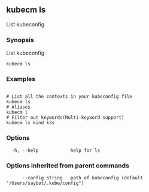 ## kubecm ls

List kubeconfig

### Synopsis

List kubeconfig

```
kubecm ls
```

### Examples

```

# List all the contexts in your kubeconfig file
kubecm ls
# Aliases
kubecm l
# Filter out keywords(Multi-keyword support)
kubecm ls kind k3s

```

### Options

```
  -h, --help            help for ls
```

### Options inherited from parent commands

```
      --config string   path of kubeconfig (default "/Users/saybot/.kube/config")
```
